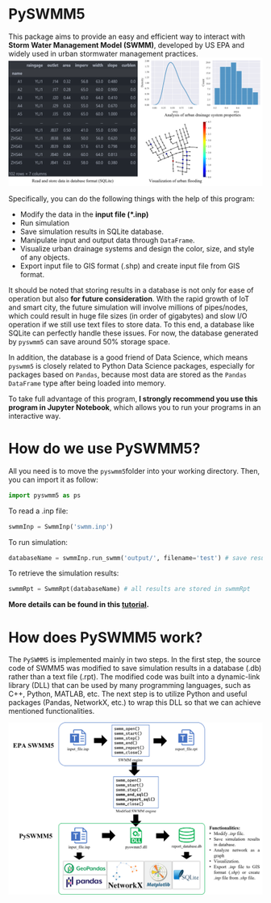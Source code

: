 # PySWMM5

This package aims to provide an easy and efficient way to interact with **Storm Water Management Model (SWMM)**, developed by US EPA and widely used in urban stormwater management practices.![](figure/Picture2.png)

Specifically, you can do the following things with the help of this program:

* Modify the data in the **input file (*.inp)**
* Run simulation
* Save simulation results in SQLite database.
* Manipulate input and output data through `DataFrame`.
* Visualize urban drainage systems and design the color, size, and style of any objects.
* Export input file to GIS format (.shp) and create input file from GIS format.

It should be noted that storing results in a database is not only for ease of operation but also **for future consideration**. With the rapid growth of IoT and smart city, the future simulation will involve millions of pipes/nodes, which could result in huge file sizes (in order of gigabytes) and slow I/O operation if we still use text files to store data. To this end, a database like SQLite can perfectly handle these issues. For now, the database generated by `pyswmm5` can save around 50% storage space.

In addition, the database is a good friend of Data Science, which means `pyswmm5` is closely related to Python Data Science packages, especially for packages based on `Pandas`, because most data are stored as the `Pandas DataFrame` type after being loaded into memory.

To take full advantage of this program, **I strongly recommend you use this program in Jupyter Notebook**, which allows you to run your programs in an interactive way. 

# How do we use PySWMM5?

All you need is to move the `pyswmm5`folder into your working directory. Then, you can import it as follow:

```python
import pyswmm5 as ps
```

To read a .inp file:

```python
swmmInp = SwmmInp('swmm.inp')
```

To run simulation:

```python
databaseName = swmmInp.run_swmm('output/', filename='test') # save result in a database
```

To retrieve the simulation results:

```python
swmmRpt = SwmmRpt(databaseName) # all results are stored in swmmRpt
```

**More details can be found in this [tutorial](tutorial.ipynb).**

# How does PySWMM5 work?

The `PySWMM5` is implemented mainly in two steps. In the first step, the source code of SWMM5 was modified to save simulation results in a database (.db) rather than a text file (.rpt). The modified code was built into a dynamic-link library (DLL) that can be used by many programming languages, such as C++, Python, MATLAB, etc. The next step is to utilize Python and useful packages (Pandas, NetworkX, etc.) to wrap this DLL so that we can achieve mentioned functionalities.



![](figure/Picture1.png)